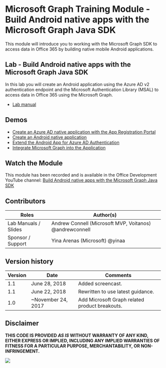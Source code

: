 # Microsoft Graph Training Module - Build Android native apps with the Microsoft Graph Java SDK

This module will introduce you to working with the Microsoft Graph SDK to access data in Office 365 by building native mobile Android applications.

## Lab - Build Android native apps with the Microsoft Graph Java SDK

In this lab you will create an Android application using the Azure AD v2 authentication endpoint and the Microsoft Authentication Library (MSAL) to access data in Office 365 using the Microsoft Graph.

* [Lab manual](./Lab.md)

## Demos

* [Create an Azure AD native application with the App Registration Portal](./Demos/01-arp-app)
* [Create an Android native application](./Demos/02-create-app)
* [Extend the Android App for Azure AD Authentication](./Demos/03-add-aad-auth)
* [Integrate Microsoft Graph into the Application](./Demos/04-add-msgraph)

## Watch the Module

This module has been recorded and is available in the Office Development YouTube channel: [Build Android native apps with the Microsoft Graph Java SDK](https://youtu.be/Yk0FMwXanck)

## Contributors

|        Roles         |                        Author(s)                        |
| -------------------- | ------------------------------------------------------- |
| Lab Manuals / Slides | Andrew Connell (Microsoft MVP, Voitanos) @andrewconnell |
| Sponsor / Support    | Yina Arenas (Microsoft) @yinaa                          |

## Version history

| Version |        Date        |                    Comments                    |
| ------- | ------------------ | ---------------------------------------------- |
| 1.1     | June 28, 2018      | Added screencast.                              |
| 1.1     | June 22, 2018      | Rewritten to use latest guidance.              |
| 1.0     | ~November 24, 2017 | Add Microsoft Graph related product breakouts. |

## Disclaimer

**THIS CODE IS PROVIDED *AS IS* WITHOUT WARRANTY OF ANY KIND, EITHER EXPRESS OR IMPLIED, INCLUDING ANY IMPLIED WARRANTIES OF FITNESS FOR A PARTICULAR PURPOSE, MERCHANTABILITY, OR NON-INFRINGEMENT.**

<img src="https://telemetry.sharepointpnp.com/msgraph-training-android" />